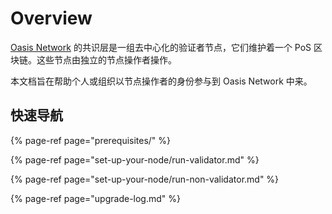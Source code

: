 # Overview

[Oasis Network](../oasis-network/overview.md) 的共识层是一组去中心化的验证者节点，它们维护着一个 PoS 区块链。这些节点由独立的节点操作者操作。

本文档旨在帮助个人或组织以节点操作者的身份参与到 Oasis Network 中来。

## 快速导航

{% page-ref page="prerequisites/" %}

{% page-ref page="set-up-your-node/run-validator.md" %}

{% page-ref page="set-up-your-node/run-non-validator.md" %}

{% page-ref page="upgrade-log.md" %}

